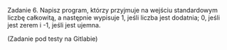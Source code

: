 Zadanie 6. 
Napisz program, którzy przyjmuje na wejściu standardowym liczbę całkowitą, a następnie wypisuje 1, jeśli liczba jest dodatnia; 0, jeśli jest zerem i -1, jeśli jest ujemna.

(Zadanie pod testy na Gitlabie)
